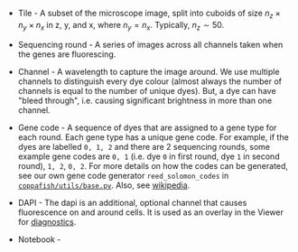 * Tile - A subset of the microscope image, split into cuboids of size $n_z \times n_y \times n_x$ in z, y, and x, where 
$n_y = n_x$. Typically, $n_z\sim50$.

* Sequencing round - A series of images across all channels taken when the genes are fluorescing.

* Channel - A wavelength to capture the image around. We use multiple channels to distinguish every dye colour (almost 
always the number of channels is equal to the number of unique dyes). But, a dye can have "bleed through", i.e. causing 
significant brightness in more than one channel.

* Gene code - A sequence of dyes that are assigned to a gene type for each round. Each gene type has a unique gene 
code. For example, if the dyes are labelled `0, 1, 2` and there are 2 sequencing rounds, some example gene codes are 
`0, 1` (i.e. dye `0` in first round, dye `1` in second round), `1, 2`, `0, 2`. For more details on how the codes can be 
generated, see our own gene code generator `reed_solomon_codes` in 
[`coppafish/utils/base.py`](https://github.com/reillytilbury/coppafish/blob/alpha/coppafish/utils/base.py). Also, see 
[wikipedia](https://en.wikipedia.org/wiki/Reed%E2%80%93Solomon_error_correction).

* DAPI - The dapi is an additional, optional channel that causes fluorescence on and around cells. It is used as an 
overlay in the Viewer for [diagnostics](diagnostics.md).

* Notebook - 
